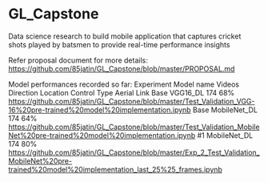 # GL_Capstone
Data science research to build mobile application that captures cricket shots played by batsmen to provide real-time performance insights

Refer proposal document for more details: https://github.com/85jatin/GL_Capstone/blob/master/PROPOSAL.md

Model performances recorded so far:
Experiment  Model name    Videos    Direction   Location    Control   Type    Aerial  Link
Base        VGG16_DL      174       68%
https://github.com/85jatin/GL_Capstone/blob/master/Test_Validation_VGG-16%20pre-trained%20model%20implementation.ipynb
Base        MobileNet_DL  174       64%
https://github.com/85jatin/GL_Capstone/blob/master/Test_Validation_MobileNet%20pre-trained%20model%20implementation.ipynb
#1          MobileNet_DL  174       80%
https://github.com/85jatin/GL_Capstone/blob/master/Exp_2_Test_Validation_MobileNet%20pre-trained%20model%20implementation_last_25%25_frames.ipynb
